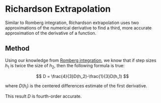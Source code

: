 # Richardson Extrapolation

Similar to Romberg integration, Richardson extrapolation uses two approximations of the numerical derivative to find a third, more accurate approximation of the derivative of a function.

## Method

Using our knowledge from [Romberg integration](/romberg-integration), we know that if step sizes $h_1$ is twice the size of $h_2$, then the following formula is true:

$$
D = \frac{4}{3}D(h_2)-\frac{1}{3}D(h_1)
$$

where $D(h_i)$ is the centered differences estimate of the first derivative.

This result $D$ is fourth-order accurate.
